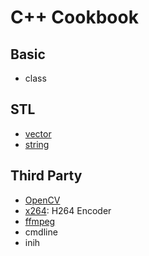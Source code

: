 # C++ Cookbook

## Basic

+ class

## STL

+ [vector](./stl/vector_cookbook.cc)
+ [string](./stl/string_cookbook.cc)

## Third Party

+ [OpenCV](./3rdparty/opencv/README.md)
+ [x264](./3rdparty/x264/README.md): H264 Encoder
+ [ffmpeg](./3rdparty/ffmpeg/README.md)
+ cmdline
+ inih
